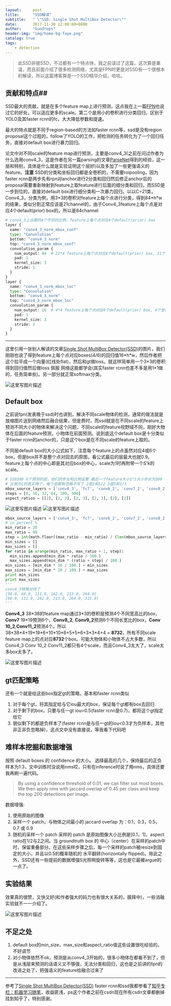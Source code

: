 ```yaml
---
layout:     post
title:      "SSD解读"
subtitle:   " \"SSD: Single Shot MultiBox Detector\""
date:       2017-11-30 12:00:00+0800
author:     "Sundrops"
header-img: "img/home-bg-faye.png"
catalog: true
tags:
    - detection
---
```


> 此SSD非彼SSD，不过都有一个特点快，我之前读过了这篇，这次算是重温，而且前面介绍了很多检测网络，尤其是FPN时更是对SSD有一个很根本的解读，所以这篇博客算是一个SSD精华介绍，哈哈。

## 贡献和特点##

SSD最大的贡献，就是在多个feature map上进行预测，这点我在上一篇[FPN](http://blog.csdn.net/u013010889/article/details/78658135)也说过它的好处，可以适应更多的scale。第二个是用小的卷积进行分类回归，区别于YOLO及其faster rcnn的fc，大大降低参数和提速。

最大的特点就是不同于region-based的方法如faster rcnn等，ssd是没有region proposal这个过程的，follow了YOLO的工作，把检测的任务转化为了一个回归任务，直接对default box进行暴力回归。

论文中对不同scale的feature map进行预测，主要是conv4\_3(之前在问过作者为什么选用conv4\_3，这是作者在另一篇parsing的文章[ParseNet](https://arxiv.org/abs/1506.04579)得到的经验，这一层和特别，具体是什么就是实验证明这个层好)以及多加了一些更强语义的feature。**注意** SSD的分类和坐标回归都是全卷积的，不需要roipooling，因为faster rcnn是两步先有rpn对anchor进行2分类和回归然后修正anchor后的proposal需要重新映射到feature上取feature进行后面的细分类和回归，而SSD是一步到位的，直接对default box进行细分类和一次暴力回归。以以C=21类，Conv4\_3，分类为例，用3\*3的卷积对feature上每个点进行分类，得到84\*h\*w的结果，类似分割正常应该是21channel的，由于Conv4\_3feature上每个点是对应4个default(prior) box的，所以是84channel

```python
# conv4_3上设置的4个不同的比例，feature上每个点对应4个default(prior) box
layer {
  name: "conv4_3_norm_mbox_conf"
  type: "Convolution"
  bottom: "conv4_3_norm"
  top: "conv4_3_norm_mbox_conf"
  convolution_param {
    num_output: 84  # 21*4 feature上每个点对应4个default(prior) box, 21个类别
    pad: 1
    kernel_size: 3
    stride: 1
  }
}
layer {
  name: "conv4_3_norm_mbox_loc"
  type: "Convolution"
  bottom: "conv4_3_norm"
  top: "conv4_3_norm_mbox_loc"
  convolution_param {
    num_output: 16  # 4*4 feature上每个点对应4个default(prior) box, 4个坐标
    pad: 1
    kernel_size: 3
    stride: 1
  }
}
```

----------

这里引用一张别人解读的文章[Single Shot MultiBox Detector(SSD)](https://zhuanlan.zhihu.com/p/31427288)的图片，我们刚刚也说了得到feature上每个点对应boxes(4/6)的回归值16\*h\*w，然后作者把这个拉平成一个向量(红线处flat)，然后和gt做loss。就这样简单用一个3\*3的卷积得到回归值然后做loss 佩服 网络这能都学会(其实faster rcnn也差不多是用1\*1做的，任务简单些)。另一部分就正常softmax分类。

![这里写图片描述](http://img.blog.csdn.net/20171129232649986?watermark/2/text/aHR0cDovL2Jsb2cuY3Nkbi5uZXQvdTAxMzAxMDg4OQ==/font/5a6L5L2T/fontsize/400/fill/I0JBQkFCMA==/dissolve/70/gravity/SouthEast)

## Default  box ##

之前说fpn(发表晚于ssd)时也讲到，解决不同scale物体的检测，通常的做法就是放缩图片送到网络然后融合结果，但是费时，而ssd就是在不同scale的feature上预测不同大小的物体来解决这个问题，不同scale的feature视野域不同，刚好大物体在后面的feature预测，小物体在前面预测。说到底这个default box是十分类似于faster rcnn的anchor的，只是这个box是在不同scale的feature上取的。

不同层default box的大小公式如下，注意每个feature上的点虽然对应4或6个box，但是box并不是整个点对回去的原图，看公式最后的层最大也就0.9。feature上每个点的中心即是其对应box的中心，scale为1时再附带一个S'k的scale。
```python
# SSD300 6个预测的层，他们的步长和比例设置 最后一个feature大小1*1大小步长为300
# 比例为1的其实两个，每个层都有忽略不写了 2是2和1/2 3是3和1/3
mbox_source_layers = ['conv4_3', 'fc7', 'conv6_2', 'conv7_2', 'conv8_2', 'conv9_2']
steps = [8, 16, 32, 64, 100, 300]
aspect_ratios = [[2], [2, 3], [2, 3], [2, 3], [2], [2]]
```
![这里写图片描述](http://img.blog.csdn.net/20171129222643279?watermark/2/text/aHR0cDovL2Jsb2cuY3Nkbi5uZXQvdTAxMzAxMDg4OQ==/font/5a6L5L2T/fontsize/400/fill/I0JBQkFCMA==/dissolve/70/gravity/SouthEast)
![这里写图片描述](http://img.blog.csdn.net/20171129223741135?watermark/2/text/aHR0cDovL2Jsb2cuY3Nkbi5uZXQvdTAxMzAxMDg4OQ==/font/5a6L5L2T/fontsize/400/fill/I0JBQkFCMA==/dissolve/70/gravity/SouthEast)

```python
mbox_source_layers = ['conv4_3', 'fc7', 'conv6_2', 'conv7_2', 'conv8_2', 'conv9_2']
# in percent %
min_ratio = 20
max_ratio = 90
step = int(math.floor((max_ratio - min_ratio) / (len(mbox_source_layers) - 2)))
min_sizes = []
max_sizes = []
for ratio in xrange(min_ratio, max_ratio + 1, step):
  min_sizes.append(min_dim * ratio / 100.)
  max_sizes.append(min_dim * (ratio + step) / 100.)
min_sizes = [min_dim * 10 / 100.] + min_sizes
max_sizes = [min_dim * 20 / 100.] + max_sizes
print min_sizes
print max_sizes
'''
conv4_3特殊对待了
[30.0, 60.0, 111.0, 162.0, 213.0, 264.0]
[60.0, 111.0, 162.0, 213.0, 264.0, 315.0]
'''
```
**Conv4\_3** 38\*38的feature map通过3\*3的卷积层预测4个不同宽高比的box，**Conv7** 19\*19预测6个，**Conv8\_2**, **Conv9\_2**预测6个不同长宽比的box，**Conv 10\_2**,**Conv11\_2**预测4个。所以38\*38\*4+19\*19\*6+10\*10\*6+5\*5\*6+3\*3\*4+4 = **8732**，所有不同scale feature map上的点对应**8732**个box。可能大物体和小物体不占大多数，所以Conv4\_3 Conv 10\_2 Conv11\_2都只有4个scale，而且Conv4\_3太大了，scale太多box太多了。

![这里写图片描述](http://img.blog.csdn.net/20171129213056263?watermark/2/text/aHR0cDovL2Jsb2cuY3Nkbi5uZXQvdTAxMzAxMDg4OQ==/font/5a6L5L2T/fontsize/400/fill/I0JBQkFCMA==/dissolve/70/gravity/SouthEast)

## gt匹配策略 ##
还有一个就是给这些box指定gt的策略，基本和faster rcnn类似
1. 对于每个gt，将其指定给与它iou最大的box，保证每个gt都有box去回归
2. 对于剩下的box，只要与任一gt iou>0.5(faster rcnn是0.7)，都将这个gt指定给它
3. 貌似剩下的都是负样本了(faster rcnn是与任一gt的iou<0.3才为负样本，其他非正非负忽略掉)，这点文中没有直接说，等我看下代码吧

## 难样本挖掘和数据增强 ##

按照 default boxes 的 confidence 的大小。 选择最高的几个，保持最后的正负样本为1:3，文中训练时没说用nms哎，只有在inference时说了用nms，具体还要我再刷一遍代码。

> By using a confidence threshold of 0.01, we can filter out most boxes. We then apply nms with jaccard overlap of 0.45 per class and keep the top 200 detections per image.

数据增强:
1. 使用原始的图像
2. 采样一个 patch，与物体之间最小的 jaccard overlap 为：0.1，0.3，0.5，0.7 或 0.9
3. 随机的采样一个 patch
采样的 patch 是原始图像大小比例是[0.1，1]，aspect ratio在1/2与2之间。当 groundtruth box 的 中心（center）在采样的patch中时，保留重叠部分。在这些采样步骤之后，每一个采样的patch被resize到固定的大小，并且以0.5的概率随机的 水平翻转(horizontally flipped)。除此之外，SSD还有一些提前的数据增强S光照啊旋转等等，这也是它最被argue的一点了。

## 实验结果 ##

效果真的很赞，又快又好(和作者强大的码力也有很大关系的，膜拜中)，一些消融实验就不一一介绍了。

![这里写图片描述](http://img.blog.csdn.net/20171129232023729?watermark/2/text/aHR0cDovL2Jsb2cuY3Nkbi5uZXQvdTAxMzAxMDg4OQ==/font/5a6L5L2T/fontsize/400/fill/I0JBQkFCMA==/dissolve/70/gravity/SouthEast)
## 不足之处 ##

1. default box的min\_size，max\_size和aspect\_ratio值这些设置很吃经验的，不好调节
2. 对小物体依然不ok，预测是从conv4\_3开始的，很多小物体在都看不到了，但是从浅层来预测的话语义又不够强，无法分类和回归，这也是之前讲的fpn的改进之处了，把强语义的feature给融合过来了

----------

参考了[Single Shot MultiBox Detector(SSD)](https://zhuanlan.zhihu.com/p/31427288)
faster rcnn和ssd我都参看了[知乎专栏：机器学习随笔](https://zhuanlan.zhihu.com/ML-Algorithm)，收益匪浅，ps这个作者之前在csdn现在所有csdn文章都删掉挂到知乎了，特别感谢。
